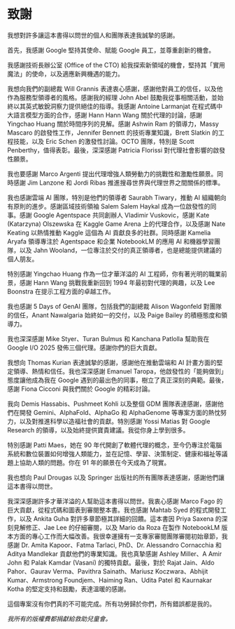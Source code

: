 # 致謝

我想對許多讓這本書得以問世的個人和團隊表達我誠摯的感謝。

首先，我感謝 Google 堅持其使命、賦能 Google 員工，並尊重創新的機會。

我感謝技術長辦公室 (Office of the CTO) 給我探索新領域的機會，堅持其「實用魔法」的使命，以及適應新興機遇的能力。

我想向我們的副總裁 Will Grannis 表達衷心感謝，感謝他對員工的信任，以及他作為服務型領導者的風格。感謝我的經理 John Abel 鼓勵我從事相關活動，並始終以其英式敏銳洞察力提供絕佳的指導。我感謝 Antoine Larmanjat 在程式碼中大語言模型方面的合作，感謝 Hann Hann Wang 關於代理的討論，感謝 Yingchao Huang 關於時間序列的見解。感謝 Ashwin Ram 的領導力，Massy Mascaro 的啟發性工作，Jennifer Bennett 的技術專業知識，Brett Slatkin 的工程技能，以及 Eric Schen 的激發性討論。OCTO 團隊，特別是 Scott Penberthy，值得表彰。最後，深深感謝 Patricia Florissi 對代理社會影響的啟發性願景。

我也要感謝 Marco Argenti 提出代理增強人類勞動力的挑戰性和激勵性願景。同時感謝 Jim Lanzone 和 Jordi Ribas 推進搜尋世界與代理世界之間關係的標準。

我也感謝雲端 AI 團隊，特別是他們的領導者 Saurabh Tiwary，推動 AI 組織朝向有原則的進步。感謝區域技術領袖 Salem Salem Haykal 成為一位啟發性的同事。感謝 Google Agentspace 共同創辦人 Vladimir Vuskovic，感謝 Kate (Katarzyna) Olszewska 在 Kaggle Game Arena 上的代理合作，以及感謝 Nate Keating 以熱情推動 Kaggle 這個為 AI 貢獻良多的社群。同時感謝 Kamelia Aryafa 領導專注於 Agentspace 和企業 NotebookLM 的應用 AI 和機器學習團隊，以及 Jahn Wooland，一位專注於交付的真正領導者，也是總能提供建議的個人朋友。

特別感謝 Yingchao Huang 作為一位才華洋溢的 AI 工程師，你有著光明的職業前景，感謝 Hann Wang 挑戰我重新回到 1994 年最初對代理的興趣，以及 Lee Boonstra 在提示工程方面的卓越工作。

我也感謝 5 Days of GenAI 團隊，包括我們的副總裁 Alison Wagonfeld 對團隊的信任，Anant Nawalgaria 始終如一的交付，以及 Paige Bailey 的積極態度和領導力。

我也深深感謝 Mike Styer、Turan Bulmus 和 Kanchana Patlolla 幫助我在 Google I/O 2025 發佈三個代理。感謝你們的巨大貢獻。

我想向 Thomas Kurian 表達誠摯的感謝，感謝他在推動雲端和 AI 計畫方面的堅定領導、熱情和信任。我也深深感謝 Emanuel Taropa，他啟發性的「能夠做到」態度讓他成為我在 Google 遇到的最出色的同事，樹立了真正深刻的典範。最後，感謝 Fiona Cicconi 與我們關於 Google 的精彩討論。

我向 Demis Hassabis、Pushmeet Kohli 以及整個 GDM 團隊表達感謝，感謝他們在開發 Gemini、AlphaFold、AlphaGo 和 AlphaGenome 等專案方面的熱忱努力，以及對推進科學以造福社會的貢獻。特別感謝 Yossi Matias 對 Google Research 的領導，以及始終提供寶貴建議。我從你身上學到很多。

特別感謝 Patti Maes，她在 90 年代開創了軟體代理的概念，至今仍專注於電腦系統和數位裝置如何增強人類能力，並在記憶、學習、決策制定、健康和福祉等議題上協助人類的問題。你在 91 年的願景在今天成為了現實。

我也想向 Paul Drougas 以及 Springer 出版社的所有團隊表達感謝，感謝他們讓這本書得以問世。

我深深感謝許多才華洋溢的人幫助這本書得以問世。我衷心感謝 Marco Fago 的巨大貢獻，從程式碼和圖表到審閱整本書。我也感謝 Mahtab Syed 的程式開發工作，以及 Ankita Guha 對許多章節極其詳細的回饋。這本書因 Priya Saxena 的深刻見解修正、Jae Lee 的仔細審閱，以及 Mario da Roza 在製作 NotebookLM 版本方面的專心工作而大幅改善。我很幸運擁有一支專家審閱團隊審閱初始章節，我感謝 Dr. Amita Kapoor、Fatma Tarlaci, PhD、Dr. Alessandro Cornacchia 和 Aditya Mandlekar 貢獻他們的專業知識。我也真摯感謝 Ashley Miller、A Amir John 和 Palak Kamdar (Vasani) 的獨特貢獻。最後，對於 Rajat Jain、Aldo Pahor、Gaurav Verma、Pavithra Sainath、Mariusz Koczwara、Abhijit Kumar、Armstrong Foundjem、Haiming Ran、Udita Patel 和 Kaurnakar Kotha 的堅定支持和鼓勵，表達溫暖的感謝。

這個專案沒有你們真的不可能完成。所有功勞歸於你們，所有錯誤都是我的。

*我所有的版權費都捐獻給救助兒童會。*